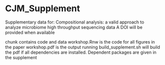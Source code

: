 # CJM_Supplement
Supplementary data for: Compositional analysis: a valid approach to analyze microbiome high throughput sequencing data
A DOI will be provided when available

chunk contains code and data
workshop.Rnw is the code for all figures in the paper
workshop.pdf is the output
running build_supplement.sh will build the pdf if all dependencies are installed. Dependent packages are given in the supplement 
